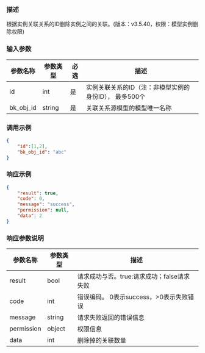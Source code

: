 ### 描述

根据实例关联关系的ID删除实例之间的关联。(版本：v3.5.40，权限：模型实例删除权限)

### 输入参数

| 参数名称      | 参数类型   | 必选 | 描述                              |
|-----------|--------|----|---------------------------------|
| id        | int    | 是  | 实例关联关系的ID（注：非模型实例的身份ID）， 最多500个 |
| bk_obj_id | string | 是  | 关联关系源模型的模型唯一名称                  |

### 调用示例

```json
{
    "id":[1,2],
    "bk_obj_id": "abc"
}
```

### 响应示例

```json
{
    "result": true,
    "code": 0,
    "message": "success",
    "permission": null,
    "data": 2
}
```

### 响应参数说明

| 参数名称       | 参数类型   | 描述                         |
|------------|--------|----------------------------|
| result     | bool   | 请求成功与否。true:请求成功；false请求失败 |
| code       | int    | 错误编码。 0表示success，>0表示失败错误  |
| message    | string | 请求失败返回的错误信息                |
| permission | object | 权限信息                       |
| data       | int    | 删除掉的关联数量                   |
